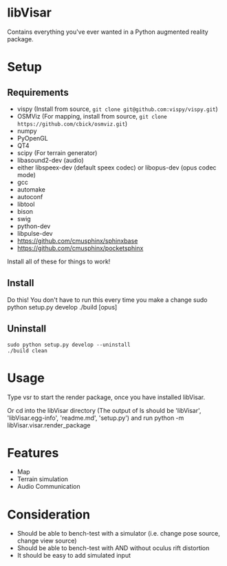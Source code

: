 libVisar
========

Contains everything you've ever wanted in a Python augmented reality package.

# Setup

## Requirements
* vispy (Install from source, ```git clone git@github.com:vispy/vispy.git```)
* OSMViz (For mapping, install from source, ```git clone https://github.com/cbick/osmviz.git```)
* numpy
* PyOpenGL
* QT4
* scipy (For terrain generator)
* libasound2-dev (audio)
* either libspeex-dev (default speex codec) or libopus-dev (opus codec mode)
* gcc
* automake
* autoconf
* libtool
* bison
* swig
* python-dev
* libpulse-dev
* https://github.com/cmusphinx/sphinxbase
* https://github.com/cmusphinx/pocketsphinx

Install all of these for things to work!

## Install
Do this! You don't have to run this every time you make a change
    sudo python setup.py develop
    ./build [opus]

## Uninstall
    sudo python setup.py develop --uninstall
    ./build clean

# Usage
Type
    vsr
to start the render package, once you have installed libVisar.

Or cd into the libVisar directory
(The output of ls should be 'libVisar', 'libVisar.egg-info', 'readme.md', 'setup.py')
and run 
    python -m libVisar.visar.render_package


# Features
- Map
- Terrain simulation
- Audio Communication


# Consideration
- Should be able to bench-test with a simulator (i.e. change pose source, change view source)
- Should be able to bench-test with AND without oculus rift distortion
- It should be easy to add simulated input
